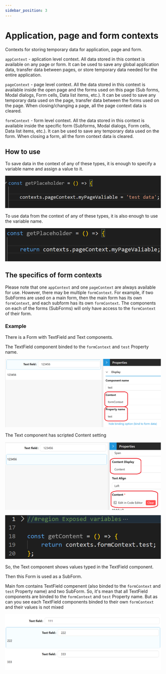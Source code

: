 ```yaml
---
sidebar_position: 3
---
```

# Application, page and form contexts

Сontexts for storing temporary data for application, page and form.

`appContext` - aplication level context. All data stored in this context is available on any page or form. It can be used to save any global application data, transfer data between pages, or store temporary data needed for the entire application.

`pageContext` - page level context. All the data stored in this context is available inside the open page and the forms used on this page (Sub forms, Modal dialogs, Form cells, Data list items, etc.). It can be used to save any temporary data used on the page, transfer data between the forms used on the page. When closing/changing a page, all the page context data is cleared.

`formContext` - form level context. All the data stored in this context is available inside the specific form (Subforms, Modal dialogs, Form cells, Data list items, etc.). It can be used to save any temporary data used on the form. When closing a form, all the form context data is cleared.

## How to use

To save data in the context of any of these types, it is enough to specify a variable name and assign a value to it.

![1742645480338](images/app-page-form-context/1742645480338.png)

To use data from the context of any of these types, it is also enough to use the variable name.

![1742645589900](images/app-page-form-context/1742645589900.png)

## The specifics of form contexts

Please note that one `appContext` and one `pageContext` are always available for use. However, there may be multiple `formContext`. For example, if two SubForms are used on a main form, then the main form has its own `formContext`, and each subform has its own `formContext`. The components on each of the forms (SubForms) will only have access to the `formContext` of their form.

### Example

There is a Form with TextField and Text components.

The TextField component binded to the `formContext` and `test` Property name.

![1742646916099](images/app-page-form-context/1742646916099.png)

The Text component has scripted Content setting

![1742647034571](images/app-page-form-context/1742647034571.png)

![1742843256384](images/app-page-form-context/1742843256384.png)

So, the Text component shows values typed in the TextField component.

Then this Form is used as a SubForm.

Main fom contains TextField compenent (also binded to the `formContext` and `test` Property name) and two SubForm. So, it's mean that all TextField components are binded to the `formContext` and `test` Property name. But as can you see each TextField components binded to their own `formContext` and their values is not mixed

![1742842987463](images/app-page-form-context/1742842987463.png)
